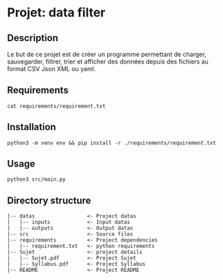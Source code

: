 # Projet: data filter

## Description

Le but de ce projet est de créer un programme permettant de charger, sauvegarder, filtrer,
trier et afficher des données depuis des fichiers au format CSV Json XML ou yaml.

## Requirements

```
cat requirements/requirement.txt
```

## Installation


```
python3 -m venv env && pip install -r ./requirements/requirement.txt
```

## Usage

```
python3 src/main.py
```

## Directory structure

```
|-- datas                 <- Project datas
|   |-- inputs            <- Input datas
|   |-- outputs           <- Output datas
|-- src                   <- Source files
|-- requirements          <- Project dependencies
|   |-- requirement.txt   <- python requirements
|-- Sujet                 <- project details
|   |-- Sujet.pdf         <- Project Sujet
|   |-- Syllabus.pdf      <- Project Syllabus
|-- README                <- Project README
```
